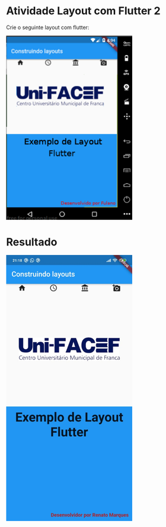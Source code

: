 # Atividade Layout com Flutter 2

Crie o seguinte layout com flutter:

<img src=".github/exercicio.png" width="340" />

# Resultado

<img src=".github/preview.jpeg" width="340" />
